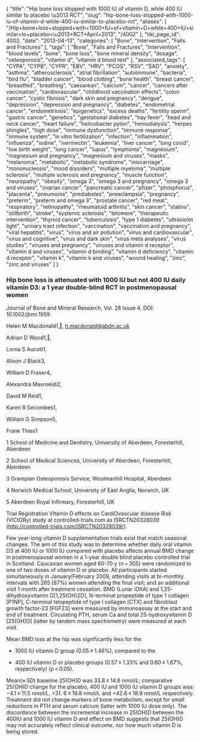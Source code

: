 {
    "title": "Hip bone loss stopped with 1000 IU of vitamin D, while 400 IU similar to placebo \u2013 RCT",
    "slug": "hip-bone-loss-stopped-with-1000-iu-of-vitamin-d-while-400-iu-similar-to-placebo-rct",
    "aliases": [
        "/Hip+bone+loss+stopped+with+1000+IU+of+vitamin+D+while+400+IU+similar+to+placebo+\u2013+RCT+April+2013",
        "/4002"
    ],
    "tiki_page_id": 4002,
    "date": "2013-04-13",
    "categories": [
        "Bone",
        "Intervention",
        "Falls and Fractures"
    ],
    "tags": [
        "Bone",
        "Falls and Fractures",
        "Intervention",
        "blood levels",
        "bone",
        "bone loss",
        "bone mineral density",
        "dosage",
        "osteoporosis",
        "vitamin d",
        "vitamin d blood test"
    ],
    "associated_tags": [
        "CYPA",
        "CYPB",
        "CYPR",
        "EBV",
        "HRV",
        "PCOS",
        "RSV",
        "SAD",
        "anxiety",
        "asthma",
        "atherosclerosis",
        "atrial fibrillation",
        "autoimmune",
        "bacteria",
        "bird flu",
        "bladder cancer",
        "blood clotting",
        "bone health",
        "breast cancer",
        "breastfed",
        "breathing",
        "caesarean",
        "calcium",
        "cancer",
        "cancers after vaccination",
        "cardiovascular",
        "childhood vaccination effects",
        "colon cancer",
        "cystic fibrosis",
        "dark skin and pregnancy",
        "dengue",
        "depression",
        "depression and pregnancy",
        "diabetes",
        "endometrial cancer",
        "endometriosis",
        "epigenetics",
        "excess deaths",
        "fertility sperm",
        "gastric cancer",
        "genetics",
        "gestational diabetes",
        "hay fever",
        "head and neck cancer",
        "heart failure",
        "helicobacter pylori",
        "hemodialysis",
        "herpes shingles",
        "high dose",
        "immune dysfunction",
        "immune response",
        "immune system",
        "in vitro fertilization",
        "infection",
        "inflammation",
        "influenza",
        "iodine",
        "ivermectin",
        "leukemia",
        "liver cancer",
        "long covid",
        "low birth weight",
        "lung cancer",
        "lupus",
        "lymphoma",
        "magnesium",
        "magnesium and pregnancy",
        "magnesium and viruses",
        "masks",
        "melanoma",
        "metabolic",
        "metabolic syndrome",
        "miscarriage",
        "mononucleosis",
        "mood disorders",
        "multiple myeloma",
        "multiple sclerosis",
        "multiple sclerosis and pregnancy",
        "muscle function",
        "neuropathy",
        "obesity",
        "omega 3",
        "omega 3 and pregnancy",
        "omega 3 and viruses",
        "ovarian cancer",
        "pancreatic cancer",
        "pfizer",
        "phosphorus",
        "placenta",
        "pneumonia",
        "prediabetes",
        "preeclampsia",
        "pregnancy",
        "preterm",
        "preterm and omega 3",
        "prostate cancer",
        "red meat",
        "respiratory",
        "retinopathy",
        "rheumatoid arthritis",
        "skin cancer",
        "statins",
        "stillbirth",
        "stroke",
        "systemic sclerosis",
        "telomere",
        "therapeutic intervention",
        "thyroid cancer",
        "tuberculosis",
        "type 1 diabetes",
        "ultraviolet light",
        "urinary tract infection",
        "vaccination",
        "vaccination and pregnancy",
        "viral hepatitis",
        "virus",
        "virus and air pollution",
        "virus and cardiovascular",
        "virus and cognitive",
        "virus and dark skin",
        "virus meta analyses",
        "virus studies",
        "viruses and pregnancy",
        "viruses and vitamin d receptor",
        "vitamin d and viruses",
        "vitamin d binding",
        "vitamin d deficiency",
        "vitamin d receptor",
        "vitamin k",
        "vitamin k and viruses",
        "wound healing",
        "zinc",
        "zinc and viruses"
    ]
}


### Hip bone loss is attenuated with 1000 IU but not 400 IU daily vitamin D3: a 1 year double-blind RCT in postmenopausal women

Journal of Bone and Mineral Research, Vol. 28 Issue 4, DOI: 10.1002/jbmr.1959

Helen M Macdonald1,‖, h.macdonald@abdn.ac.uk

Adrian D Wood1,‖,

Lorna S Aucott1,

Alison J Black3,

William D Fraser4,

Alexandra Mavroeidi2,

David M Reid1,

Karen R Secombes1,

William G Simpson5,

Frank Thies1

1    School of Medicine and Dentistry, University of Aberdeen, Foresterhill, Aberdeen

2     School of Medical Sciences, University of Aberdeen, Foresterhill, Aberdeen

3     Grampian Osteoporosis Service, Woolmanhill Hospital, Aberdeen

4     Norwich Medical School, University of East Anglia, Norwich, UK

5     Aberdeen Royal Infirmary, Foresterhill, UK

Trial Registration VItamin D effects on CardiOvascular disease Risk (VICtORy) study at controlled-trials.com as ISRCTN20328039 (http://controlled-trials.com/ISRCTN20328039/).

Few year-long vitamin D supplementation trials exist that match seasonal changes. The aim of this study was to determine whether daily oral vitamin D3 at 400 IU or 1000 IU compared with placebo affects annual BMD change in postmenopausal women in a 1-year double blind placebo controlled trial in Scotland. Caucasian women aged 60-70 y (n = 305) were randomized to one of two doses of vitamin D or placebo. All participants started simultaneously in January/February 2009, attending visits at bi-monthly intervals with 265 (87%) women attending the final visit; and an additional visit 1 month after treatment cessation. BMD (Lunar iDXA) and 1,25-dihydroxyvitamin D<span>[1,25(OH)2D]</span>, N-terminal propeptide of type 1 collagen <span>[P1NP]</span>, C-terminal telopeptide of type I collagen <span>[CTX]</span> and fibroblast growth factor-23 <span>[FGF23]</span> were measured by immunoassay at the start and end of treatment. Circulating PTH, serum Ca and total 25-hydroxyvitamin D <span>[25(OH)D]</span> (latter by tandem mass spectrometry) were measured at each visit. 

Mean BMD loss at the hip was significantly less for the 

* 1000 IU vitamin D group (0.05 ± 1.46%), compared to the 

* 400 IU vitamin D or placebo groups (0.57 ± 1.33% and 0.60 ± 1.67%, respectively) (p < 0.05). 

Mean(± SD) baseline 25(OH)D was 33.8 ± 14.6 nmol/L; comparative 25(OH)D change for the placebo, 400 IU and 1000 IU vitamin D groups was: −4.1 ± 11.5 nmol/L, +31. 6 ± 19.8 nmol/L and +42.6 ± 18.9 nmol/L respectively. Treatment did not change markers of bone metabolism, except for small reductions in PTH and serum calcium (latter with 1000 IU dose only). The discordance between the incremental increase in 25(OH)D between the 400IU and 1000 IU vitamin D and effect on BMD suggests that 25(OH)D may not accurately reflect clinical outcome, nor how much vitamin D is being stored.